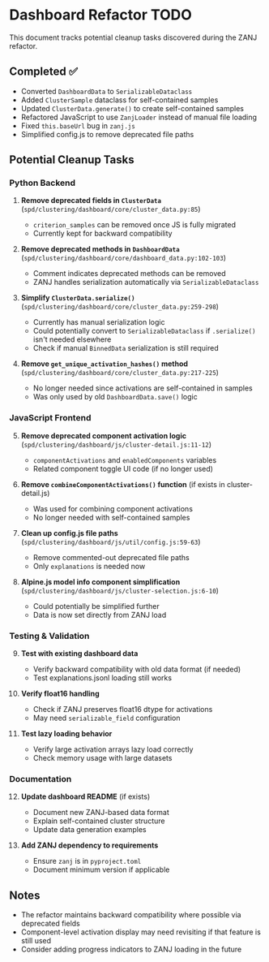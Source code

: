 # Dashboard Refactor TODO

This document tracks potential cleanup tasks discovered during the ZANJ refactor.

## Completed ✅

- Converted `DashboardData` to `SerializableDataclass`
- Added `ClusterSample` dataclass for self-contained samples
- Updated `ClusterData.generate()` to create self-contained samples
- Refactored JavaScript to use `ZanjLoader` instead of manual file loading
- Fixed `this.baseUrl` bug in `zanj.js`
- Simplified config.js to remove deprecated file paths

## Potential Cleanup Tasks

### Python Backend

1. **Remove deprecated fields in `ClusterData`** (`spd/clustering/dashboard/core/cluster_data.py:85`)
   - `criterion_samples` can be removed once JS is fully migrated
   - Currently kept for backward compatibility

2. **Remove deprecated methods in `DashboardData`** (`spd/clustering/dashboard/core/dashboard_data.py:102-103`)
   - Comment indicates deprecated methods can be removed
   - ZANJ handles serialization automatically via `SerializableDataclass`

3. **Simplify `ClusterData.serialize()`** (`spd/clustering/dashboard/core/cluster_data.py:259-298`)
   - Currently has manual serialization logic
   - Could potentially convert to `SerializableDataclass` if `.serialize()` isn't needed elsewhere
   - Check if manual `BinnedData` serialization is still required

4. **Remove `get_unique_activation_hashes()` method** (`spd/clustering/dashboard/core/cluster_data.py:217-225`)
   - No longer needed since activations are self-contained in samples
   - Was only used by old `DashboardData.save()` logic

### JavaScript Frontend

5. **Remove deprecated component activation logic** (`spd/clustering/dashboard/js/cluster-detail.js:11-12`)
   - `componentActivations` and `enabledComponents` variables
   - Related component toggle UI code (if no longer used)

6. **Remove `combineComponentActivations()` function** (if exists in cluster-detail.js)
   - Was used for combining component activations
   - No longer needed with self-contained samples

7. **Clean up config.js file paths** (`spd/clustering/dashboard/js/util/config.js:59-63`)
   - Remove commented-out deprecated file paths
   - Only `explanations` is needed now

8. **Alpine.js model info component simplification** (`spd/clustering/dashboard/js/cluster-selection.js:6-10`)
   - Could potentially be simplified further
   - Data is now set directly from ZANJ load

### Testing & Validation

9. **Test with existing dashboard data**
   - Verify backward compatibility with old data format (if needed)
   - Test explanations.jsonl loading still works

10. **Verify float16 handling**
    - Check if ZANJ preserves float16 dtype for activations
    - May need `serializable_field` configuration

11. **Test lazy loading behavior**
    - Verify large activation arrays lazy load correctly
    - Check memory usage with large datasets

### Documentation

12. **Update dashboard README** (if exists)
    - Document new ZANJ-based data format
    - Explain self-contained cluster structure
    - Update data generation examples

13. **Add ZANJ dependency to requirements**
    - Ensure `zanj` is in `pyproject.toml`
    - Document minimum version if applicable

## Notes

- The refactor maintains backward compatibility where possible via deprecated fields
- Component-level activation display may need revisiting if that feature is still used
- Consider adding progress indicators to ZANJ loading in the future
